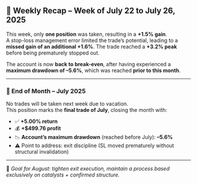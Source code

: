 ## 📆 Weekly Recap – Week of July 22 to July 26, 2025

This week, only **one position** was taken, resulting in a **+1.5% gain**.  
A stop-loss management error limited the trade’s potential, leading to a **missed gain of an additional +1.6%**. The trade reached a **+3.2% peak** before being prematurely stopped out.

The account is now **back to break-even**, after having experienced a **maximum drawdown of –5.6%**, which was reached **prior to this month**.

---

### 📌 End of Month – July 2025

No trades will be taken next week due to vacation.  
This position marks the **final trade of July**, closing the month with:

- ✅ **+5.00% return**
- 💰 **+$499.76 profit**
- 📉 **Account’s maximum drawdown** (reached before July): **–5.6%**
- ⚠️ Point to address: exit discipline (SL moved prematurely without structural invalidation)

---

🎯 *Goal for August: tighten exit execution, maintain a process based exclusively on catalysts + confirmed structure.*
